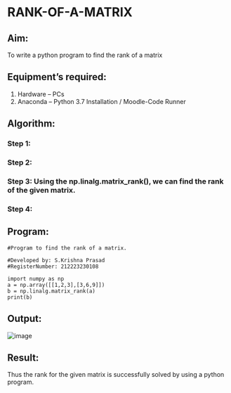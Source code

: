 # RANK-OF-A-MATRIX
## Aim:
To write a python program to find the rank of a matrix
## Equipment’s required:
1. 	Hardware – PCs
2. 	Anaconda – Python 3.7 Installation / Moodle-Code Runner
## Algorithm:
### Step 1: 
### Step 2: 
### Step 3: Using the np.linalg.matrix_rank(), we can find the rank of the given matrix.
### Step 4: 
## Program:
```
#Program to find the rank of a matrix.

#Developed by: S.Krishna Prasad
#RegisterNumber: 212223230108
```
```
import numpy as np
a = np.array([[1,2,3],[3,6,9]])
b = np.linalg.matrix_rank(a)
print(b)
```
## Output:
![image](https://github.com/KrishnaPrasad148/RANK-OF-A-MATRIX/assets/147332763/ccdca828-c9f1-4b03-8834-f4e0e924eaa5)

## Result:
Thus the rank for the given matrix is successfully solved by  using a python program.

